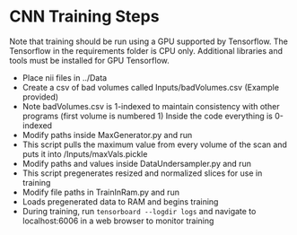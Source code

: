# CNN Training Steps

Note that training should be run using a GPU supported by Tensorflow. The Tensorflow in the requirements folder is CPU only. Additional libraries and tools must be installed for GPU Tensorflow.

 - Place nii files in ../Data
 - Create a csv of bad volumes called Inputs/badVolumes.csv (Example provided)
  -  Note badVolumes.csv is 1-indexed to maintain consistency with other programs (first volume is numbered 1) Inside the code everything is 0-indexed
 - Modify paths inside MaxGenerator.py and run
  - This script pulls the maximum value from every volume of the scan and puts it into /Inputs/maxVals.pickle
 - Modify paths and values inside DataUndersampler.py and run
  - This script pregenerates resized and normalized slices for use in training 
 - Modify file paths in TrainInRam.py and run
  - Loads pregenerated data to RAM and begins training
 - During training, run `tensorboard --logdir logs` and navigate to localhost:6006 in a web browser to monitor training